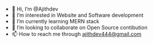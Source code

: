 - 👋 Hi, I’m @Ajithdev
- 👀 I’m interested in Website and Software development
- 🌱 I’m currently learning MERN stack
- 💞️ I’m looking to collaborate on Open Source contibution
- 📫 How to reach me through ajithdev444@gmail.com

<!---
Ajithdev444/Ajithdev444 is a ✨ special ✨ repository because its `README.md` (this file) appears on your GitHub profile.
You can click the Preview link to take a look at your changes.
--->
